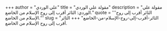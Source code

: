 +++
author = "علي الوردي"
title = "مقولة علي الوردي"
description = "مقولة علي الوردي: الثائر أقرب إلى روح الإسلام من الخاضع."
quote = '''الثائر أقرب إلى روح الإسلام من الخاضع.'''
slug = "الثائر-أقرب-إلى-روح-الإسلام-من-الخاضع"
+++
الثائر أقرب إلى روح الإسلام من الخاضع.
